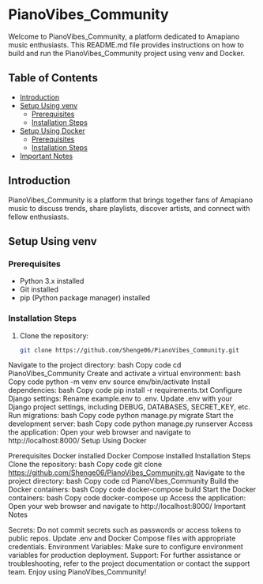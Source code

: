 # PianoVibes_Community

Welcome to PianoVibes_Community, a platform dedicated to Amapiano music enthusiasts. This README.md file provides instructions on how to build and run the PianoVibes_Community project using venv and Docker.

## Table of Contents

- [Introduction](#introduction)
- [Setup Using venv](#setup-using-venv)
  - [Prerequisites](#prerequisites)
  - [Installation Steps](#installation-steps)
- [Setup Using Docker](#setup-using-docker)
  - [Prerequisites](#prerequisites-docker)
  - [Installation Steps](#installation-steps-docker)
- [Important Notes](#important-notes)

## Introduction

PianoVibes_Community is a platform that brings together fans of Amapiano music to discuss trends, share playlists, discover artists, and connect with fellow enthusiasts.

## Setup Using venv

### Prerequisites
- Python 3.x installed
- Git installed
- pip (Python package manager) installed

### Installation Steps
1. Clone the repository:
   ```bash
   git clone https://github.com/Shenge06/PianoVibes_Community.git
Navigate to the project directory:
bash
Copy code
cd PianoVibes_Community
Create and activate a virtual environment:
bash
Copy code
python -m venv env
source env/bin/activate
Install dependencies:
bash
Copy code
pip install -r requirements.txt
Configure Django settings:
Rename example.env to .env.
Update .env with your Django project settings, including DEBUG, DATABASES, SECRET_KEY, etc.
Run migrations:
bash
Copy code
python manage.py migrate
Start the development server:
bash
Copy code
python manage.py runserver
Access the application:
Open your web browser and navigate to http://localhost:8000/
Setup Using Docker

Prerequisites
Docker installed
Docker Compose installed
Installation Steps
Clone the repository:
bash
Copy code
git clone https://github.com/Shenge06/PianoVibes_Community.git
Navigate to the project directory:
bash
Copy code
cd PianoVibes_Community
Build the Docker containers:
bash
Copy code
docker-compose build
Start the Docker containers:
bash
Copy code
docker-compose up
Access the application:
Open your web browser and navigate to http://localhost:8000/
Important Notes

Secrets: Do not commit secrets such as passwords or access tokens to public repos. Update .env and Docker Compose files with appropriate credentials.
Environment Variables: Make sure to configure environment variables for production deployment.
Support: For further assistance or troubleshooting, refer to the project documentation or contact the support team.
Enjoy using PianoVibes_Community!
